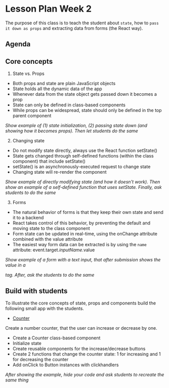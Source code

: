 # Lesson Plan Week 2

The purpose of this class is to teach the student about `state`, how to `pass it down as props` and extracting data from forms (the React way).

## Agenda

## Core concepts

1. State vs. Props

- Both props and state are plain JavaScript objects
- State holds all the dynamic data of the app
- Whenever data from the state object gets passed down it becomes a prop
- State can only be defined in class-based components
- While props can be widespread, state should only be defined in the top parent component

_Show example of (1) state initialization, (2) passing state down (and showing how it becomes props). Then let students do the same_

2. Changing state

- Do not modify state directly, always use the React function setState()
- State gets changed through self-defined functions (within the class component) that include setState()
- setState() is an asynchronously-executed request to change state
- Changing state will re-render the component

_Show example of directly modifying state (and how it doesn't work). Then show an example of a self-defined function that uses setState. Finally, ask students to do the same_

3. Forms

- The natural behavior of forms is that they keep their own state and send it to a backend
- React takes control of this behavior, by preventing the default and moving state to the class component
- Form state can be updated in real-time, using the onChange attribute combined with the value attribute
- The easiest way form data can be extracted is by using the `name` attribute: event.target._inputName_.value

_Show example of a form with a text input, that after submission shows the value in a <p> tag. After, ask the students to do the same_

## Build with students

To illustrate the core concepts of state, props and components build the following small app with the students.

- [Counter](../../examples/simpleCounter)

Create a number counter, that the user can increase or decrease by one.

- Create a Counter class-based component
- Initialize state
- Create reusable components for the increase/decrease buttons
- Create 2 functions that change the counter state: 1 for increasing and 1 for decreasing the counter
- Add onClick to Button instances with clickhandlers

_After showing the example, hide your code and ask students to recreate the same thing_
